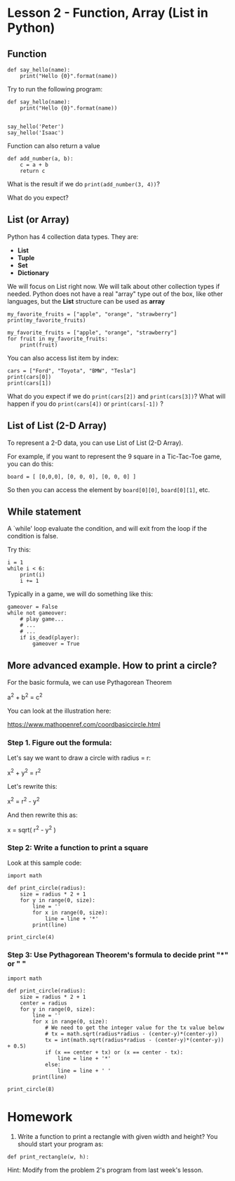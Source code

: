 # Lesson 2 - Function, Array (List in Python)

## Function

```
def say_hello(name):
    print("Hello {0}".format(name))
```

Try to run the following program:
```
def say_hello(name):
    print("Hello {0}".format(name))


say_hello('Peter')
say_hello('Isaac')

```

Function can also return a value
```
def add_number(a, b):
    c = a + b
    return c
```

What is the result if we do `print(add_number(3, 4))`?

What do you expect?

## List (or Array)
Python has 4 collection data types.  They are:
- __List__
- __Tuple__
- __Set__
- __Dictionary__ 

We will focus on List right now.  We will talk about other collection types if needed.
Python does not have a real "array" type out of the box, like other languages, but 
the __List__ structure can be used as __array__


```
my_favorite_fruits = ["apple", "orange", "strawberry"]
print(my_favorite_fruits)
```

```
my_favorite_fruits = ["apple", "orange", "strawberry"]
for fruit in my_favorite_fruits:
    print(fruit)
```

You can also access list item by index:
```
cars = ["Ford", "Toyota", "BMW", "Tesla"]
print(cars[0])
print(cars[1])
```

What do you expect if we do `print(cars[2])` and `print(cars[3])`?  What will happen if you do `print(cars[4])` or `print(cars[-1])` ?

## List of List (2-D Array)

To represent a 2-D data, you can use List of List (2-D Array).

For example, if you want to represent the 9 square in a Tic-Tac-Toe game, you can do this:

```
board = [ [0,0,0], [0, 0, 0], [0, 0, 0] ]
```

So then you can access the element by `board[0][0]`, `board[0][1]`, etc.


## While statement

A `while' loop evaluate the condition, and will exit from the loop if the condition is false.

Try this:
```
i = 1
while i < 6:
    print(i)
    i += 1
```

Typically in a game, we will do something like this:

```
gameover = False
while not gameover:
    # play game...
    # ...
    # ...
    if is_dead(player):
        gameover = True
```

## More advanced example.  How to print a circle?

For the basic formula, we can use Pythagorean Theorem

a<sup>2</sup> + b<sup>2</sup> = c<sup>2</sup>

You can look at the illustration here:

https://www.mathopenref.com/coordbasiccircle.html

### Step 1.  Figure out the formula:

Let's say we want to draw a circle with radius = r:

x<sup>2</sup> + y<sup>2</sup> = r<sup>2</sup>

Let's rewrite this:

x<sup>2</sup> = r<sup>2</sup> - y<sup>2</sup>

And then rewrite this as:

x = sqrt( r<sup>2</sup> - y<sup>2</sup> )
 
### Step 2: Write a function to print a square

Look at this sample code:

```
import math

def print_circle(radius):
    size = radius * 2 + 1
    for y in range(0, size):
        line = ''
        for x in range(0, size):
            line = line + '*'
        print(line)

print_circle(4)
```

### Step 3: Use Pythagorean Theorem's formula to decide print "*" or " "

```
import math

def print_circle(radius):
    size = radius * 2 + 1
    center = radius
    for y in range(0, size):
        line = ''
        for x in range(0, size):
            # We need to get the integer value for the tx value below
            # tx = math.sqrt(radius*radius - (center-y)*(center-y))
            tx = int(math.sqrt(radius*radius - (center-y)*(center-y)) + 0.5)
            if (x == center + tx) or (x == center - tx):
                line = line + '*'
            else:
                line = line + ' '
        print(line)

print_circle(8)

```

# Homework
1. Write a function to print a rectangle with given width and height?  You should start your program as:

```
def print_rectangle(w, h):

```
Hint: Modify from the problem 2's program from last week's lesson.








